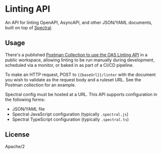 # Linting API

An API for linting OpenAPI, AsyncAPI, and other JSON/YAML documents, built on top of [Spectral](https://github.com/stoplightio/spectral).

## Usage

There's a published [Postman Collection to use the OAS Linting API](https://postman.postman.co/workspace/OpenAPI-Linting~f8227475-4001-406c-b048-78ab9035ae1d/documentation/12959542-93cd90de-9f3c-4ed0-9c57-cc5a7712cf19) in a public workspace, allowing linting to be run manually during development, scheduled via a monitor, or baked in as part of a CI/CD pipeline.

To make an HTTP request, POST to `{{baseUrl}}/linter` with the document you wish to validate as the request body and a ruleset URL. See the Postman collection for an example.

Spectral config must be hosted at a URL. This API supports configuration in the following forms:

- JSON/YAML file
- Spectral JavaScript configuration (typically `.spectral.js`)
- Spectral TypeScript configuration (typically `.spectral.ts`)

## License

Apache/2
